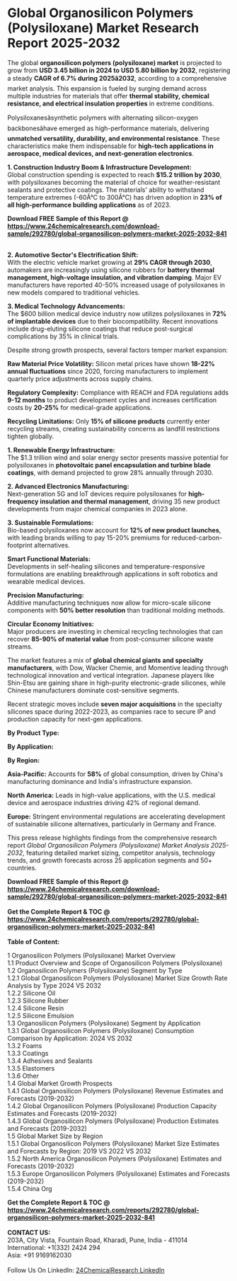 <h1>Global Organosilicon Polymers (Polysiloxane) Market Research Report 2025-2032</h1><p>The global <strong>organosilicon polymers (polysiloxane) market</strong> is projected to grow from <strong>USD 3.45 billion in 2024 to USD 5.80 billion by 2032</strong>, registering a steady <strong>CAGR of 6.7% during 2025â2032</strong>, according to a comprehensive market analysis. This expansion is fueled by surging demand across multiple industries for materials that offer <strong>thermal stability, chemical resistance, and electrical insulation properties</strong> in extreme conditions.</p><p>Polysiloxanesâsynthetic polymers with alternating silicon-oxygen backbonesâhave emerged as high-performance materials, delivering <strong>unmatched versatility, durability, and environmental resistance</strong>. These characteristics make them indispensable for <strong>high-tech applications in aerospace, medical devices, and next-generation electronics</strong>.</p><p><strong>1. Construction Industry Boom &amp; Infrastructure Development:</strong><br>
Global construction spending is expected to reach <strong>$15.2 trillion by 2030</strong>, with polysiloxanes becoming the material of choice for weather-resistant sealants and protective coatings. The materials' ability to withstand temperature extremes (-60Â°C to 300Â°C) has driven adoption in <strong>23% of all high-performance building applications</strong> as of 2023.</p><div><b>Download FREE Sample of this Report @ 
            <a href="https://www.24chemicalresearch.com/download-sample/292780/global-organosilicon-polymers-market-2025-2032-841">
            https://www.24chemicalresearch.com/download-sample/292780/global-organosilicon-polymers-market-2025-2032-841</a></b></div><br><p><strong>2. Automotive Sector's Electrification Shift:</strong><br>
With the electric vehicle market growing at <strong>29% CAGR through 2030</strong>, automakers are increasingly using silicone rubbers for <strong>battery thermal management, high-voltage insulation, and vibration damping</strong>. Major EV manufacturers have reported 40-50% increased usage of polysiloxanes in new models compared to traditional vehicles.</p><p><strong>3. Medical Technology Advancements:</strong><br>
The $600 billion medical device industry now utilizes polysiloxanes in <strong>72% of implantable devices</strong> due to their biocompatibility. Recent innovations include drug-eluting silicone coatings that reduce post-surgical complications by 35% in clinical trials.</p><p>Despite strong growth prospects, several factors temper market expansion:</p><p><strong>Raw Material Price Volatility:</strong> Silicon metal prices have shown <strong>18-22% annual fluctuations</strong> since 2020, forcing manufacturers to implement quarterly price adjustments across supply chains.</p><p><strong>Regulatory Complexity:</strong> Compliance with REACH and FDA regulations adds <strong>9-12 months</strong> to product development cycles and increases certification costs by <strong>20-25%</strong> for medical-grade applications.</p><p><strong>Recycling Limitations:</strong> Only <strong>15% of silicone products</strong> currently enter recycling streams, creating sustainability concerns as landfill restrictions tighten globally.</p><p><strong>1. Renewable Energy Infrastructure:</strong><br>
The $1.3 trillion wind and solar energy sector presents massive potential for polysiloxanes in <strong>photovoltaic panel encapsulation and turbine blade coatings</strong>, with demand projected to grow 28% annually through 2030.</p><p><strong>2. Advanced Electronics Manufacturing:</strong><br>
Next-generation 5G and IoT devices require polysiloxanes for <strong>high-frequency insulation and thermal management</strong>, driving 35 new product developments from major chemical companies in 2023 alone.</p><p><strong>3. Sustainable Formulations:</strong><br>
Bio-based polysiloxanes now account for <strong>12% of new product launches</strong>, with leading brands willing to pay 15-20% premiums for reduced-carbon-footprint alternatives.</p><p><strong>Smart Functional Materials:</strong><br>
	Developments in self-healing silicones and temperature-responsive formulations are enabling breakthrough applications in soft robotics and wearable medical devices.</p><p><strong>Precision Manufacturing:</strong><br>
	Additive manufacturing techniques now allow for micro-scale silicone components with <strong>50% better resolution</strong> than traditional molding methods.</p><p><strong>Circular Economy Initiatives:</strong><br>
	Major producers are investing in chemical recycling technologies that can recover <strong>85-90% of material value</strong> from post-consumer silicone waste streams.</p><p>The market features a mix of <strong>global chemical giants and specialty manufacturers</strong>, with Dow, Wacker Chemie, and Momentive leading through technological innovation and vertical integration. Japanese players like Shin-Etsu are gaining share in high-purity electronic-grade silicones, while Chinese manufacturers dominate cost-sensitive segments.</p><p>Recent strategic moves include <strong>seven major acquisitions</strong> in the specialty silicones space during 2022-2023, as companies race to secure IP and production capacity for next-gen applications.</p><p><strong>By Product Type:</strong></p><p><strong>By Application:</strong></p><p><strong>By Region:</strong></p><p><strong>Asia-Pacific:</strong> Accounts for <strong>58%</strong> of global consumption, driven by China's manufacturing dominance and India's infrastructure expansion.</p><p><strong>North America:</strong> Leads in high-value applications, with the U.S. medical device and aerospace industries driving 42% of regional demand.</p><p><strong>Europe:</strong> Stringent environmental regulations are accelerating development of sustainable silicone alternatives, particularly in Germany and France.</p><p>This press release highlights findings from the comprehensive research report <em>Global Organosilicon Polymers (Polysiloxane) Market Analysis 2025-2032</em>, featuring detailed market sizing, competitor analysis, technology trends, and growth forecasts across 25 application segments and 50+ countries.</p><div><b>Download FREE Sample of this Report @ 
            <a href="https://www.24chemicalresearch.com/download-sample/292780/global-organosilicon-polymers-market-2025-2032-841">
            https://www.24chemicalresearch.com/download-sample/292780/global-organosilicon-polymers-market-2025-2032-841</a></b></div><br><div><b>Get the Complete Report & TOC @ 
            <a href="https://www.24chemicalresearch.com/reports/292780/global-organosilicon-polymers-market-2025-2032-841">
            https://www.24chemicalresearch.com/reports/292780/global-organosilicon-polymers-market-2025-2032-841</a></b></div><br>
            <b>Table of Content:</b><p>1 Organosilicon Polymers (Polysiloxane) Market Overview<br />
    1.1 Product Overview and Scope of Organosilicon Polymers (Polysiloxane)<br />
    1.2 Organosilicon Polymers (Polysiloxane) Segment by Type<br />
        1.2.1 Global Organosilicon Polymers (Polysiloxane) Market Size Growth Rate Analysis by Type 2024 VS 2032<br />
        1.2.2 Silicone Oil<br />
        1.2.3 Silicone Rubber<br />
        1.2.4 Silicone Resin<br />
        1.2.5 Silicone Emulsion<br />
    1.3 Organosilicon Polymers (Polysiloxane) Segment by Application<br />
        1.3.1 Global Organosilicon Polymers (Polysiloxane) Consumption Comparison by Application: 2024 VS 2032<br />
        1.3.2 Foams<br />
        1.3.3 Coatings<br />
        1.3.4 Adhesives and Sealants<br />
        1.3.5 Elastomers<br />
        1.3.6 Other<br />
    1.4 Global Market Growth Prospects<br />
        1.4.1 Global Organosilicon Polymers (Polysiloxane) Revenue Estimates and Forecasts (2019-2032)<br />
        1.4.2 Global Organosilicon Polymers (Polysiloxane) Production Capacity Estimates and Forecasts (2019-2032)<br />
        1.4.3 Global Organosilicon Polymers (Polysiloxane) Production Estimates and Forecasts (2019-2032)<br />
    1.5 Global Market Size by Region<br />
        1.5.1 Global Organosilicon Polymers (Polysiloxane) Market Size Estimates and Forecasts by Region: 2019 VS 2022 VS 2032<br />
        1.5.2 North America Organosilicon Polymers (Polysiloxane) Estimates and Forecasts (2019-2032)<br />
        1.5.3 Europe Organosilicon Polymers (Polysiloxane) Estimates and Forecasts (2019-2032)<br />
        1.5.4 China Org</p><div><b>Get the Complete Report & TOC @ 
            <a href="https://www.24chemicalresearch.com/reports/292780/global-organosilicon-polymers-market-2025-2032-841">
            https://www.24chemicalresearch.com/reports/292780/global-organosilicon-polymers-market-2025-2032-841</a></b></div><br><b>CONTACT US:</b><br>
            203A, City Vista, Fountain Road, Kharadi, Pune, India - 411014<br>
            International: +1(332) 2424 294<br>
            Asia: +91 9169162030 <br><br>
            Follow Us On LinkedIn: <a href="https://www.linkedin.com/company/24chemicalresearch/">24ChemicalResearch LinkedIn</a>